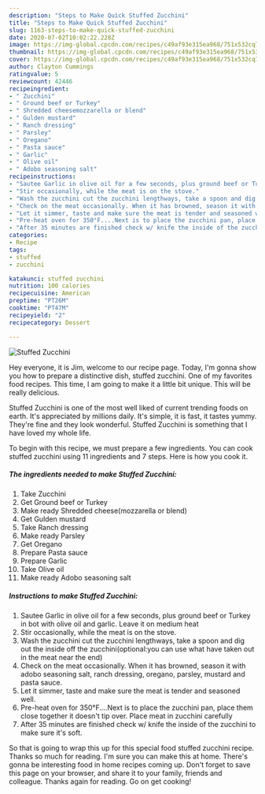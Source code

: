 ```yaml
---
description: "Steps to Make Quick Stuffed Zucchini"
title: "Steps to Make Quick Stuffed Zucchini"
slug: 1163-steps-to-make-quick-stuffed-zucchini
date: 2020-07-02T10:02:22.228Z
image: https://img-global.cpcdn.com/recipes/c49af93e315ea968/751x532cq70/stuffed-zucchini-recipe-main-photo.jpg
thumbnail: https://img-global.cpcdn.com/recipes/c49af93e315ea968/751x532cq70/stuffed-zucchini-recipe-main-photo.jpg
cover: https://img-global.cpcdn.com/recipes/c49af93e315ea968/751x532cq70/stuffed-zucchini-recipe-main-photo.jpg
author: Clayton Cummings
ratingvalue: 5
reviewcount: 42446
recipeingredient:
- " Zucchini"
- " Ground beef or Turkey"
- " Shredded cheesemozzarella or blend"
- " Gulden mustard"
- " Ranch dressing"
- " Parsley"
- " Oregano"
- " Pasta sauce"
- " Garlic"
- " Olive oil"
- " Adobo seasoning salt"
recipeinstructions:
- "Sautee Garlic in olive oil for a few seconds, plus ground beef or Turkey in bot with olive oil and garlic. Leave it on medium heat"
- "Stir occasionally, while the meat is on the stove."
- "Wash the zucchini cut the zucchini lengthways, take a spoon and dig out the inside off the zucchini(optional:you can use what have taken out in the meat near the end)"
- "Check on the meat occasionally. When it has browned, season it with adobo seasoning salt, ranch dressing, oregano, parsley, mustard and pasta sauce."
- "Let it simmer, taste and make sure the meat is tender and seasoned well."
- "Pre-heat oven for 350°F....Next is to place the zucchini pan, place them close together it doesn&#39;t tip over. Place meat in zucchini carefully"
- "After 35 minutes are finished check w/ knife the inside of the zucchini to make sure it&#39;s soft."
categories:
- Recipe
tags:
- stuffed
- zucchini

katakunci: stuffed zucchini 
nutrition: 100 calories
recipecuisine: American
preptime: "PT26M"
cooktime: "PT47M"
recipeyield: "2"
recipecategory: Dessert

---
```



![Stuffed Zucchini](https://img-global.cpcdn.com/recipes/c49af93e315ea968/751x532cq70/stuffed-zucchini-recipe-main-photo.jpg)

Hey everyone, it is Jim, welcome to our recipe page. Today, I'm gonna show you how to prepare a distinctive dish, stuffed zucchini. One of my favorites food recipes. This time, I am going to make it a little bit unique. This will be really delicious.

Stuffed Zucchini is one of the most well liked of current trending foods on earth. It's appreciated by millions daily. It's simple, it is fast, it tastes yummy. They're fine and they look wonderful. Stuffed Zucchini is something that I have loved my whole life.




To begin with this recipe, we must prepare a few ingredients. You can cook stuffed zucchini using 11 ingredients and 7 steps. Here is how you cook it.

<!--inarticleads1-->

##### The ingredients needed to make Stuffed Zucchini:

1. Take  Zucchini
1. Get  Ground beef or Turkey
1. Make ready  Shredded cheese(mozzarella or blend)
1. Get  Gulden mustard
1. Take  Ranch dressing
1. Make ready  Parsley
1. Get  Oregano
1. Prepare  Pasta sauce
1. Prepare  Garlic
1. Take  Olive oil
1. Make ready  Adobo seasoning salt




<!--inarticleads2-->

##### Instructions to make Stuffed Zucchini:

1. Sautee Garlic in olive oil for a few seconds, plus ground beef or Turkey in bot with olive oil and garlic. Leave it on medium heat
1. Stir occasionally, while the meat is on the stove.
1. Wash the zucchini cut the zucchini lengthways, take a spoon and dig out the inside off the zucchini(optional:you can use what have taken out in the meat near the end)
1. Check on the meat occasionally. When it has browned, season it with adobo seasoning salt, ranch dressing, oregano, parsley, mustard and pasta sauce.
1. Let it simmer, taste and make sure the meat is tender and seasoned well.
1. Pre-heat oven for 350°F....Next is to place the zucchini pan, place them close together it doesn&#39;t tip over. Place meat in zucchini carefully
1. After 35 minutes are finished check w/ knife the inside of the zucchini to make sure it&#39;s soft.




So that is going to wrap this up for this special food stuffed zucchini recipe. Thanks so much for reading. I'm sure you can make this at home. There's gonna be interesting food in home recipes coming up. Don't forget to save this page on your browser, and share it to your family, friends and colleague. Thanks again for reading. Go on get cooking!
